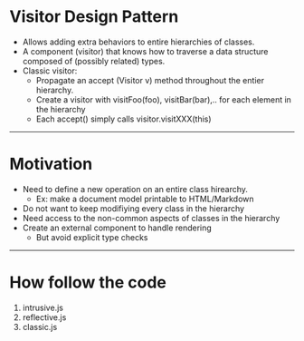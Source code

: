 # Visitor Design Pattern

- Allows adding extra behaviors to entire hierarchies of classes.
- A component (visitor) that knows how to traverse a data structure composed of (possibly related) types.
- Classic visitor:
  - Propagate an accept (Visitor v) method throughout the entier hierarchy.
  - Create a visitor with visitFoo(foo), visitBar(bar),.. for each element in the hierarchy
  - Each accept() simply calls visitor.visitXXX(this)

---

# Motivation

- Need to define a new operation on an entire class hirearchy.
  - Ex: make a document model printable to HTML/Markdown
- Do not want to keep modifiying every class in the hierarchy
- Need access to the non-common aspects of classes in the hierarchy
- Create an external component to handle rendering
  - But avoid explicit type checks

---

# How follow the code

1. intrusive.js
2. reflective.js
3. classic.js
